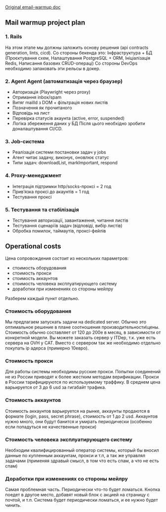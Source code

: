  [Original email-warmup doc](./2025-06-18-email-warmup)
## Mail warmup project plan
### 1. Rails
На этом этапе мы должны заложить основу решения (api contracts generation, lints, cicd).
Со стороны бекенда это:
Інфраструктура + БД (Проєктування схем, Налаштування PostgreSQL + ORM, Ініціалізація Redis, Написання базових CRUD-операці)
Со стороны DevOps необходимо запаковать эти рельсы в докер.
### 2. Agent Agent (автоматизація через браузер)
- Авторизація (Playwright через proxy)
- Отримання inbox/spam
- Витяг mailId з DOM + фільтрація нових листів
- Позначення як прочитаного
- Відповідь на лист
- Перевірка статусів акаунта (active, error, suspended)
- Логіка збереження даних у БД
Після цього необхідно зробити доналаштування CI/CD.
### 3. Job-система
- Реалізація системи постановки задач у jobs
- Агент читає задачу, виконує, оновлює статус
- Типи задач: downloadList, markImportant, respond
### 4. Proxy-менеджмент
- Інтеграція підтримки http/socks-проксі = 2 год
- Прив’язка проксі до акаунтів = 1 год
- Тестування проксі
### 5. Тестування та стабілізація
- Тестування авторизації, завантаження, читання листів
- Тестування сценаріїв задач (відповіді, вибір листів)
- Обробка помилок, таймаутів, проксі-фейлів 



## Operational costs
Цена сопровождения состоит из нескольких параметров:
- стоимость оборудования
- стоимость прокси
- стоимость аккаунтов
- стоимость человека эксплуатирующего систему
- доработки при изменениях со стороны мейлру

Разберем каждый пункт отдельно.
### Стоимость оборудования
Мы предлагаем запускать задачи на dedicated server. Обычно это оптимальное решение в плане соотношения производительности\цены. Стоимость обычно составляет от 120 до 200e в месяц, в зависимости от конкретной модели. Вы можете заказать сервер у ITDep, т.к. уже есть сервера на OVH у CAT. Вместо с сервером так же необходимо отдельно покупать ip адерса (примерно 10евро).

### Стоимость прокси
Для работы системы необходимы русские прокси. Попытки соединений не из России приводят к более жестким методам верификации. Прокси в России тарифицируются по используемому траффику. В среднем цена варьируется от 3 до 6 usd за гигабайт трафика.

### Стоимость аккаунтов
Стоимость аккаунтов варьируется на рынке, аккаунты продаются в формате (login, pass, secret phrase), стоимость от 1 до 2 usd. Аккаунтов нужно много, они будут банится и умирать периодически (особенно если попадуться не качественные прокси)

### Стоимость человека эксплуатирующего систему
Необходим квалифицированный оператор системы, который бы вносил данные по купленным аккаунтам, прокси и т.п, а так же управлял задачами (применяя здравый смысл, в том что есть спам, а что не есть спам)

### Доработки при изменениях со стороны мейлру
Самая проблемная часть. Периодически что-то будет ломаться. Кнопка поедет в другое место, добавят новый блок с акцией на страницу с почтой, и т.п. Система будет периодически ломаться, и ее нужно будет чинить.